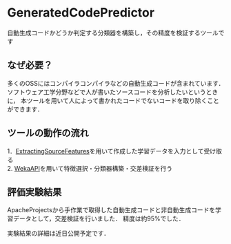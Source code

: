 # GeneratedCodePredictor
自動生成コードかどうか判定する分類器を構築し，その精度を検証するツールです

## なぜ必要？
多くのOSSにはコンパイラコンパイラなどの自動生成コードが含まれています．<br>
ソフトウェア工学分野などで人が書いたソースコードを分析したいというときに，
本ツールを用いて人によって書かれたコードでないコードを取り除くことができます．<br>

## ツールの動作の流れ
1．[ExtractingSourceFeatures](../../../../ExtractingSourceFeatures)を用いて作成した学習データを入力として受け取る<br>
2. [WekaAPI](https://weka.wikispaces.com/Use+WEKA+in+your+Java+code#Links)を用いて特徴選択・分類器構築・交差検証を行う<br>

## 評価実験結果
ApacheProjectsから手作業で取得した自動生成コードと非自動生成コードを学習データとして，交差検証を行いました．
精度は約95%でした．

実験結果の詳細は近日公開予定です．
